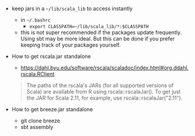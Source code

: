- keep jars in a `~/lib/scala_lib` to access instantly
    - in `~/.bashrc`
      - `export CLASSPATH=~/lib/scala_lib/*:$CLASSPATH`
    - this is not super recommended if the packages update frequently. Using sbt may be more ideal. But this can be done if you prefer keeping track of your packages yourself.
     

- How to get rscala.jar standalone
  - https://dahl.byu.edu/software/rscala/scaladoc/index.html#org.ddahl.rscala.RClient

  > The paths of the rscala's JARs (for all supported versions of Scala) are
  > available from R using rscala::rscalaJar(). To get just the JAR for Scala
  > 2.11, for example, use rscala::rscalaJar("2.11").

- How to get breeze.jar standalone
  - git clone breeze
  - sbt assembly

